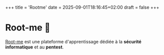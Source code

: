 +++
title = 'Rootme'
date = 2025-09-01T18:16:45+02:00
draft = false
+++

# Root-me 🚀

[Root-me](https://www.root-me.org/) est une plateforme d'apprentissage dédiée à la **sécurité informatique** et au **pentest**.

